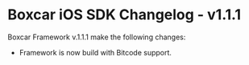 
# Boxcar iOS SDK Changelog - v1.1.1

Boxcar Framework v.1.1.1 make the following changes:

- Framework is now build with Bitcode support.